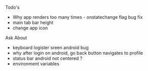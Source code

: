 Todo's
- Why app renders too many times - onstatechange flag bug fix
- main tab bar height
- change app icon

Ask About
- keyboard logister sreen android bug
- why after login on android, go back button navigates to profile
- status bar android not centered ?
- environment variables